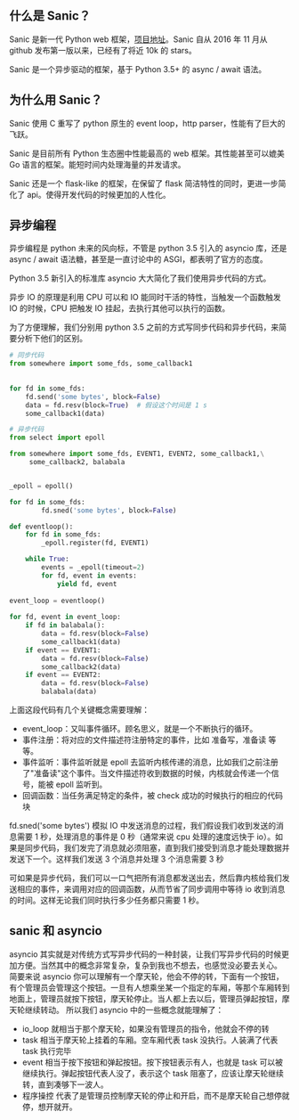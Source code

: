 ## 什么是 Sanic？

Sanic 是新一代 Python web 框架，[项目地址](https://github.com/channelcat/sanic)。Sanic 自从 2016 年 11 月从 github 发布第一版以来，已经有了将近 10k 的 stars。

Sanic 是一个异步驱动的框架，基于 Python 3.5+ 的 async / await 语法。


## 为什么用 Sanic？

Sanic 使用 C 重写了 python 原生的 event loop，http parser，性能有了巨大的飞跃。

Sanic 是目前所有 Python 生态圈中性能最高的 web 框架。其性能甚至可以媲美 Go 语言的框架。能短时间内处理海量的并发请求。

Sanic 还是一个 flask-like 的框架，在保留了 flask 简洁特性的同时，更进一步简化了 api。使得开发代码的时候更加的人性化。


## 异步编程

异步编程是 python 未来的风向标，不管是 python 3.5 引入的 asyncio 库，还是 async / await 语法糖，甚至是一直讨论中的 ASGI，都表明了官方的态度。

Python 3.5 新引入的标准库 asyncio 大大简化了我们使用异步代码的方式。

异步 IO 的原理是利用 CPU 可以和 IO 能同时干活的特性，当触发一个函数触发 IO 的时候，CPU 把触发 IO 挂起，去执行其他可以执行的函数。

为了方便理解，我们分别用 python 3.5 之前的方式写同步代码和异步代码，来简要分析下他们的区别。
```python
# 同步代码
from somewhere import some_fds, some_callback1
     
     
for fd in some_fds:
    fd.send('some bytes', block=False)
    data = fd.resv(block=True)  # 假设这个时间是 1 s
    some_callback1(data)
```
```python
# 异步代码
from select import epoll

from somewhere import some_fds, EVENT1, EVENT2, some_callback1,\
     some_callback2, balabala


_epoll = epoll()

for fd in some_fds:
        fd.sned('some bytes', block=False)

def eventloop():
    for fd in some_fds:
        _epoll.register(fd, EVENT1)

    while True: 
        events = _epoll(timeout=2)
        for fd, event in events:   
            yield fd, event
        
event_loop = eventloop()
        
for fd, event in event_loop:
    if fd in balabala():
        data = fd.resv(block=False)
        some_callback1(data)
    if event == EVENT1:
        data = fd.resv(block=False)
        some_callback2(data)
    if event == EVENT2:
        data = fd.resv(block=False)
        balabala(data)
```

上面这段代码有几个关键概念需要理解：

* event_loop：又叫事件循环。顾名思义，就是一个不断执行的循环。
* 事件注册：将对应的文件描述符注册特定的事件，比如 准备写，准备读 等等。
* 事件监听：事件监听就是 epoll 去监听内核传递的消息，比如我们之前注册了"准备读"这个事件。当文件描述符收到数据的时候，内核就会传递一个信号，能被 epoll 监听到。
* 回调函数：当任务满足特定的条件，被 check 成功的时候执行的相应的代码块

fd.sned('some bytes') 模拟 IO 中发送消息的过程，我们假设我们收到发送的消息需要 1 秒，处理消息的事件是 0 秒（通常来说 cpu 处理的速度远快于 io）。如果是同步代码，我们发完了消息就必须阻塞，直到我们接受到消息才能处理数据并发送下一个。这样我们发送 3 个消息并处理 3 个消息需要 3 秒

可如果是异步代码，我们可以一口气把所有消息都发送出去，然后靠内核给我们发送相应的事件，来调用对应的回调函数，从而节省了同步调用中等待 io 收到消息的时间。这样无论我们同时执行多少任务都只需要 1 秒。

## sanic 和 asyncio

asyncio 其实就是对传统方式写异步代码的一种封装，让我们写异步代码的时候更加方便。当然其中的概念非常复杂，复杂到我也不想去，也感觉没必要去关心。
简要来说 asyncio 你可以理解有一个摩天轮，他会不停的转，下面有一个按钮，有个管理员会管理这个按钮。一旦有人想乘坐某一个指定的车厢，等那个车厢转到地面上，管理员就按下按钮，摩天轮停止。当人都上去以后，管理员弹起按钮，摩天轮继续转动。
所以我们 asyncio 中的一些概念就能理解了：
* io_loop 就相当于那个摩天轮，如果没有管理员的指令，他就会不停的转
* task 相当于摩天轮上挂着的车厢。空车厢代表 task 没执行。人装满了代表 task 执行完毕
* event 相当于按下按钮和弹起按钮。按下按钮表示有人，也就是 task 可以被继续执行。弹起按钮代表人没了，表示这个 task 阻塞了，应该让摩天轮继续转，直到凑够下一波人。
* 程序操控 代表了是管理员控制摩天轮的停止和开启，而不是摩天轮自己想停就停，想开就开。




